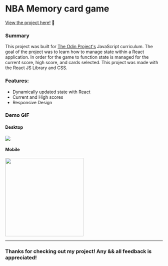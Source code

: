 # NBA Memory card game

<p><a href="https://kfig21.github.io/memory_card_project/" target="_blank" rel="noopener noreferrer">View the project here!</a> 👀</p>

<h3>Summary</h3>
<p>This project was built for <a href="https://www.theodinproject.com/paths/full-stack-javascript/courses/javascript/lessons/memory-card" target="_blank" rel="noopener noreferrer">The Odin Project's</a> JavaScript curriculum. The goal of the project was to learn how to manage state within a React application. In order for the game to function state is managed for the current score, high score, and cards selected. This project was made with the React JS Library and CSS.</p>

<h3>Features:</h3>

- Dynamically updated state with React
- Current and High scores
- Responsive Design
 
<h3>Demo GIF</h3>

<h4>Desktop</h4>

![](demo.gif)

<h4>Mobile</h4>

<img src="demoMobile.gif" width="250"/>

---

<h3>Thanks for checking out my project! Any && all feedback is appreciated!</h3>
